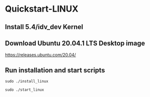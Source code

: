 # Quickstart-LINUX

## Install 5.4/idv_dev Kernel

## Download Ubuntu 20.04.1 LTS Desktop image
https://releases.ubuntu.com/20.04/

## Run installation and start scripts
```
sudo ./install_linux

sudo ./start_linux
```
